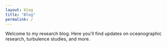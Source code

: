```yaml
---
layout: blog
title: "Blog"
permalink: /
---
```

Welcome to my research blog. Here you'll find updates on oceanographic research, turbulence studies, and more.
